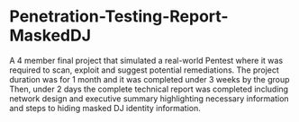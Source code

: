 # Penetration-Testing-Report-MaskedDJ
A 4 member final project that simulated a real-world Pentest where it was required to scan, exploit and suggest potential remediations. The project duration was for 1 month and it was completed under 3 weeks by the group Then, under 2 days the complete technical report was completed including network design and executive summary highlighting necessary information and steps to hiding masked DJ identity information.
